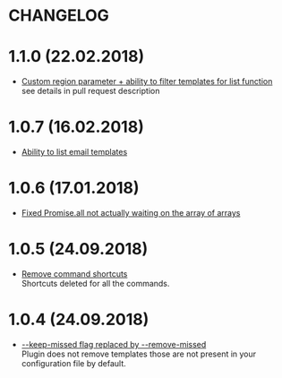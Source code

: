 CHANGELOG
========

# 1.1.0 (22.02.2018)
- [Custom region parameter + ability to filter templates for list function](https://github.com/haftahave/serverless-ses-template/pull/9) \
    see details in pull request description
# 1.0.7 (16.02.2018)
- [Ability to list email templates](https://github.com/haftahave/serverless-ses-template/pull/7) 

# 1.0.6 (17.01.2018)
- [Fixed Promise.all not actually waiting on the array of arrays](https://github.com/haftahave/serverless-ses-template/pull/6) 

# 1.0.5 (24.09.2018)
- [Remove command shortcuts](https://github.com/haftahave/serverless-ses-template/pull/4) \
   Shortcuts deleted for all the commands.

# 1.0.4 (24.09.2018)
- [--keep-missed flag replaced by --remove-missed](https://github.com/haftahave/serverless-ses-template/pull/2) \
   Plugin does not remove templates those are not present in your configuration file by default.
